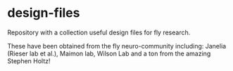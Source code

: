 # design-files
Repository with a collection useful design files for fly research.  

These have been obtained from the fly neuro-community including: Janelia (Rieser lab et al.), Maimon lab, Wilson Lab and a ton from the amazing Stephen Holtz!

